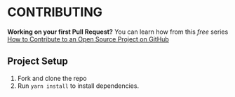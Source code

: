 # CONTRIBUTING

**Working on your first Pull Request?** You can learn how from this _free_ series [How to Contribute to an Open Source Project on GitHub](https://kcd.im/pull-request)

## Project Setup

1. Fork and clone the repo
2. Run `yarn install` to install dependencies.
